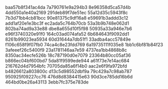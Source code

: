 baa57b8f341ac4da
7a790761e9a294b3
8e96358d5ca57d4b
4dd550a1e40a2169
291deb89f7de51ec
55a12d35c5943f8c
7b3d71bb4cb81bcc
90e81375c9df16a8
e59691b3addd3c12
add1af20e1e3bc3f
ec2ada5c764b70cb
53a3b9b748e062d1
802ba74ad9a33e88
dbe8a655d10f5f98
50935a33a946e7b6
e96f3740320e91f0
164c03ad074afa52
6b684643f9092dd1
8261b99023ea5934
60d31644a7db51f1
33adba4acc57849e
f106c658f9f07fb0
74ca4c8e23fdd769
6a19735111f035e8
1bb1c6bf81b84f23
3afeeef26c5400f9
23a1781146aa7e59
4737ea1bb4868b8c
8350ac34ecfe526b
18c787190d0e7079
23364b80cc05af36
b866ec04bf600bd7
5da81f9599ede944
a61f73e7e14ac684
216762d4d7954bfc
70705da85a6f14b0
aac2e6f9fa972bfd
b4826612a803800c
d13c5d98552dbf9a
79c429a7c98ab787
950925f09227cc76
476d8d8384415e63
90d3ce785dd16b6d
464bd0be26a43113
3ebb7fc375e783de
